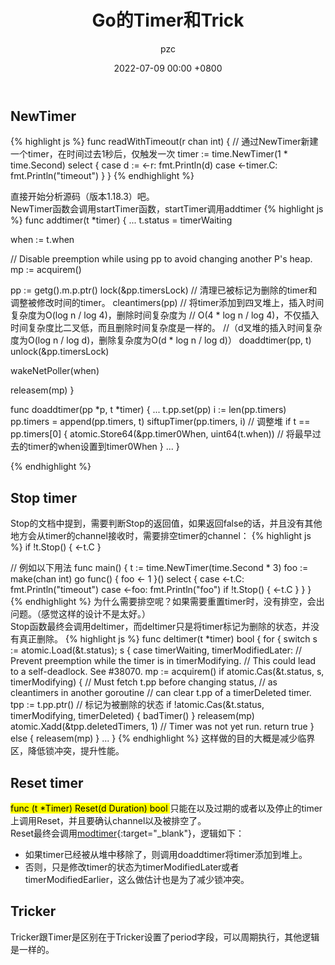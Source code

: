 ﻿---
layout: post
author: pzc
title: Go的Timer和Trick
tags: [Go]
date: 2022-07-09 00:00 +0800
toc:  true
---

## NewTimer
{% highlight js %}
func readWithTimeout(r chan int) {
  // 通过NewTimer新建一个timer，在时间过去1秒后，仅触发一次
  timer := time.NewTimer(1 * time.Second)
  select {
 case d := <-r:
  fmt.Println(d)
 case <-timer.C:
  fmt.Println("timeout")
  }
}
{% endhighlight %}

直接开始分析源码（版本1.18.3）吧。  
NewTimer函数会调用startTimer函数，startTimer调用addtimer
{% highlight js %}
func addtimer(t *timer) {
 ...
 t.status = timerWaiting

 when := t.when

 // Disable preemption while using pp to avoid changing another P's heap.
 mp := acquirem()

 pp := getg().m.p.ptr()
 lock(&pp.timersLock)
 // 清理已被标记为删除的timer和调整被修改时间的timer。
 cleantimers(pp)
 // 将timer添加到四叉堆上，插入时间复杂度为O(log n / log 4)，删除时间复杂度为
 // O(4 * log n / log 4)，不仅插入时间复杂度比二叉低，而且删除时间复杂度是一样的。
 //（d叉堆的插入时间复杂度为O(log n / log d)，删除复杂度为O(d * log n / log d)）
 doaddtimer(pp, t)
 unlock(&pp.timersLock)

 wakeNetPoller(when)

 releasem(mp)
}

func doaddtimer(pp *p, t *timer) {
  ...
  t.pp.set(pp)
 i := len(pp.timers)
 pp.timers = append(pp.timers, t)
 siftupTimer(pp.timers, i) // 调整堆
 if t == pp.timers[0] {
  atomic.Store64(&pp.timer0When, uint64(t.when)) // 将最早过去的timer的when设置到timer0When
 }
  ...
}

{% endhighlight %}

## Stop timer
Stop的文档中提到，需要判断Stop的返回值，如果返回false的话，并且没有其他地方会从timer的channel接收时，需要排空timer的channel：
{% highlight js %}
if !t.Stop() {
  <-t.C
}

// 例如以下用法
func main() {
 t := time.NewTimer(time.Second * 3)
 foo := make(chan int)
 go func() { foo <- 1 }()
 select {
 case <-t.C:
  fmt.Println("timeout")
 case <-foo:
  fmt.Println("foo")
  if !t.Stop() {
   <-t.C
  }
 }
}
{% endhighlight %}
为什么需要排空呢？如果需要重置timer时，没有排空，会出问题。（感觉这样的设计不是太好。）  
Stop函数最终会调用deltimer，而deltimer只是将timer标记为删除的状态，并没有真正删除。
{% highlight js %}
func deltimer(t *timer) bool {
 for {
  switch s := atomic.Load(&t.status); s {
  case timerWaiting, timerModifiedLater:
   // Prevent preemption while the timer is in timerModifying.
   // This could lead to a self-deadlock. See #38070.
   mp := acquirem()
   if atomic.Cas(&t.status, s, timerModifying) {
    // Must fetch t.pp before changing status,
    // as cleantimers in another goroutine
    // can clear t.pp of a timerDeleted timer.
    tpp := t.pp.ptr()
        // 标记为被删除的状态
    if !atomic.Cas(&t.status, timerModifying, timerDeleted) {
     badTimer()
    }
    releasem(mp)
    atomic.Xadd(&tpp.deletedTimers, 1)
    // Timer was not yet run.
    return true
   } else {
    releasem(mp)
   }
  ...
}
{% endhighlight %}
这样做的目的大概是减少临界区，降低锁冲突，提升性能。

## Reset timer
<mark>func (t *Timer) Reset(d Duration) bool </mark>
只能在以及过期的或者以及停止的timer上调用Reset，并且要确认channel以及被排空了。  
Reset最终会调用[modtimer](https://github.com/golang/go/blob/dev.boringcrypto.go1.18/src/runtime/time.go#L424){:target="_blank"}，逻辑如下：  
- 如果timer已经被从堆中移除了，则调用doaddtimer将timer添加到堆上。
- 否则，只是修改timer的状态为timerModifiedLater或者timerModifiedEarlier，这么做估计也是为了减少锁冲突。

## Tricker
Tricker跟Timer是区别在于Tricker设置了period字段，可以周期执行，其他逻辑是一样的。
